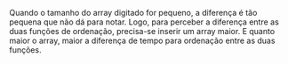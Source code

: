 Quando o tamanho do array digitado for pequeno, a diferença é tão pequena que não dá para notar.
Logo, para perceber a diferença entre as duas funções de ordenação, precisa-se inserir um array maior.
E quanto maior o array, maior a diferença de tempo para ordenação entre as duas funções.